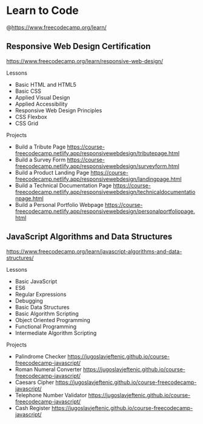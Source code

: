 # Learn to Code

@https://www.freecodecamp.org/learn/

## Responsive Web Design Certification

https://www.freecodecamp.org/learn/responsive-web-design/

Lessons
- Basic HTML and HTML5
- Basic CSS
- Applied Visual Design
- Applied Accessibility
- Responsive Web Design Principles
- CSS Flexbox
- CSS Grid

Projects
- Build a Tribute Page
https://course-freecodecamp.netlify.app/responsivewebdesign/tributepage.html
- Build a Survey Form
https://course-freecodecamp.netlify.app/responsivewebdesign/surveyform.html
- Build a Product Landing Page
https://course-freecodecamp.netlify.app/responsivewebdesign/landingpage.html
- Build a Technical Documentation Page
https://course-freecodecamp.netlify.app/responsivewebdesign/technicaldocumentationpage.html
- Build a Personal Portfolio Webpage
https://course-freecodecamp.netlify.app/responsivewebdesign/personalportfoliopage.html

## JavaScript Algorithms and Data Structures

https://www.freecodecamp.org/learn/javascript-algorithms-and-data-structures/

Lessons
- Basic JavaScript
- ES6
- Regular Expressions
- Debugging
- Basic Data Structures
- Basic Algorithm Scripting
- Object Oriented Programming
- Functional Programming
- Intermediate Algorithm Scripting

Projects
- Palindrome Checker
https://jugoslavjeftenic.github.io/course-freecodecamp-javascript/
- Roman Numeral Converter
https://jugoslavjeftenic.github.io/course-freecodecamp-javascript/
- Caesars Cipher
https://jugoslavjeftenic.github.io/course-freecodecamp-javascript/
- Telephone Number Validator
https://jugoslavjeftenic.github.io/course-freecodecamp-javascript/
- Cash Register
https://jugoslavjeftenic.github.io/course-freecodecamp-javascript/
